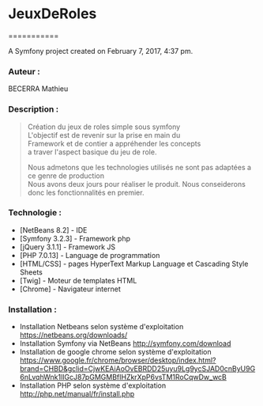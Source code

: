 # JeuxDeRoles
===========

A Symfony project created on February 7, 2017, 4:37 pm.

### Auteur :
BECERRA Mathieu
### Description :
> Création du jeux de roles simple sous symfony  
> L'objectif est de revenir sur la prise en main du  
> Framework et de contier a appréhender les concepts  
> a traver l'aspect basique du jeu de role.  
> 
> Nous admetons que les technologies utilisés ne sont pas adaptées a ce genre de production  
> Nous avons deux jours pour réaliser le produit. Nous conseiderons donc les fonctionnalités en premier.  
>  
### Technologie :
* [NetBeans 8.2] - IDE
* [Symfony 3.2.3] - Framework php
* [jQuery 3.1.1] - Framework JS
* [PHP 7.0.13] - Language de programmation
* [HTML/CSS] - pages HyperText Markup Language et Cascading Style Sheets
* [Twig] - Moteur de templates HTML
* [Chrome] - Navigateur internet
### Installation :
* Installation Netbeans selon système d'exploitation
<https://netbeans.org/downloads/>
* Installation Symfony via NetBeans
<http://symfony.com/download>
* Installation de google chrome selon système d'exploitation
<https://www.google.fr/chrome/browser/desktop/index.html?brand=CHBD&gclid=CjwKEAiAoOvEBRDD25uyu9Lg9ycSJAD0cnByU9G6nLvqhWnk1lIGcJ87pGMGMBfIHZkrXpP6vsTM1RoCqwDw_wcB>
* Installation PHP selon système d'exploitation
<http://php.net/manual/fr/install.php>


